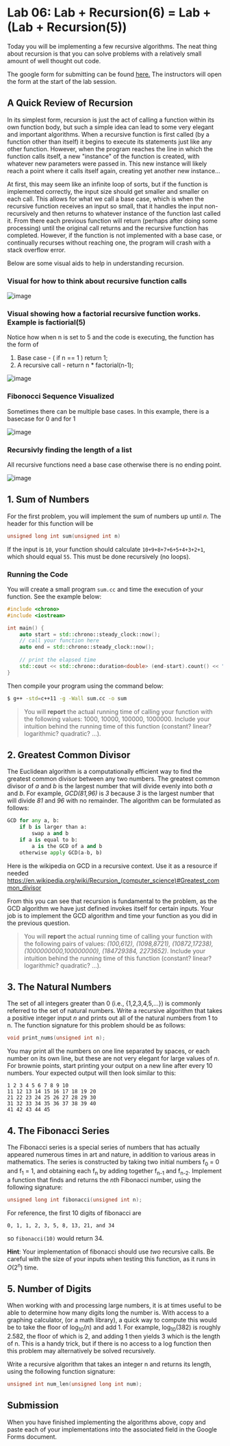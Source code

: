 # Lab 06: Lab + Recursion(6) = Lab + (Lab + Recursion(5))

Today you will be implementing a few recursive algorithms. The neat thing about recursion is that you can solve problems with a relatively small amount of well thought out code. 

The google form for submitting can be found [here.](https://goo.gl/forms/8ouzJARdNmOrgV1K3) The instructors will open the form at the start of the lab session.

## A Quick Review of Recursion

In its simplest form, recursion is just the act of calling a function within its own function body, but such a simple idea can lead to some very elegant and important algorithms. When a recursive function is first called (by a function other than itself) it begins to execute its statements just like any other function. However, when the program reaches the line in which the function calls itself, a new "instance" of the function is created, with whatever new parameters were passed in. This new instance will likely reach a point where it calls itself again, creating yet another new instance...

At first, this may seem like an infinite loop of sorts, but if the function is implemented correctly, the input size should get smaller and smaller on each call. This allows for what we call a base case, which is when the recursive function receives an input so small, that it handles the input non-recursively and then returns to whatever instance of the function last called it. From there each previous function will return (perhaps after doing some processing) until the original call returns and the recursive function has completed. However, if the function is not implemented with a base case, or continually recurses without reaching one, the program will crash with a stack overflow error.

Below are some visual aids to help in understanding recursion.


### Visual for how to think about recursive function calls
![image](https://i.imgur.com/Z5eeHrE.png)


### Visual showing how a factorial recursive function works. Example is factiorial(5)

Notice how when n is set to 5 and the code is executing, the function has the form of 
1. Base case - ( if n == 1 ) return 1;
2. A recursive call - return n * factorial(n-1);

![image](https://i.imgur.com/HAgjJlu.gif)

### Fibonocci Sequence Visualized

Sometimes there can be multiple base cases.
In this example, there is a basecase for 0 and for 1

![image](https://i.imgur.com/rbAZFhN.gif)

### Recursivly finding the length of a list

All recursive functions need a base case otherwise there is no ending point.

![image](https://i.imgur.com/ByMc0mX.gif)


## 1. Sum of Numbers

For the first problem, you will implement the sum of numbers up until _n_. The header for this function will be

```c++
unsigned long int sum(unsigned int n)
```

If the input is `10`, your function should calculate `10+9+8+7+6+5+4+3+2+1`, which should equal `55`.  This must be done recursively (no loops).

### Running the Code

You will create a small program `sum.cc` and time the execution of your function.  See the example below:

```c++
#include <chrono>
#include <iostream>

int main() {
    auto start = std::chrono::steady_clock::now();
    // call your function here
    auto end = std::chrono::steady_clock::now();
    
    // print the elapsed time
    std::cout << std::chrono::duration<double> (end-start).count() << " seconds" << std::endl;
}
```

Then compile your program using the command below:
```bash
$ g++ -std=c++11 -g -Wall sum.cc -o sum
```

>You will **report** the actual running time of calling your function with the following values: 1000, 10000, 100000, 1000000.  Include your intuition behind the running time of this function (constant? linear? logarithmic? quadratic? ...).


## 2. Greatest Common Divisor

The Euclidean algorithm is a computationally efficient way to find the greatest common divisor between any two numbers.
The greatest common divisor of _a_ and _b_ is the largest number that will divide evenly into both _a_ and _b_.
For example, _GCD(81,96)_ is _3_ because _3_ is the largest number that will divide _81_ and _96_ with no remainder.  The algorithm can be formulated as follows:

```python
GCD for any a, b:
    if b is larger than a:
        swap a and b
    if a is equal to b:
        a is the GCD of a and b
    otherwise apply GCD(a-b, b)
```
Here is the wikipedia on GCD in a recursive context. Use it as a resource if needed https://en.wikipedia.org/wiki/Recursion_(computer_science)#Greatest_common_divisor


From this you can see that recursion is fundamental to the problem, as the GCD algorithm we have just defined invokes itself for certain inputs.  Your job is to implement the GCD algorithm and time your function as you did in the previous question.

>You will **report** the actual running time of calling your function with the following pairs of values: _(100,612), (1098,8721), (10872,17238), (1000000000,100000000), (184729384, 2273652)_.  Include your intuition behind the running time of this function (constant? linear? logarithmic? quadratic? ...).


## 3. The Natural Numbers

The set of all integers greater than 0 (i.e., {1,2,3,4,5,...}) is commonly referred to the set of natural numbers. Write a recursive algorithm that takes a positive integer input _n_ and prints out all of the natural numbers from 1 to n. The function signature for this problem should be as follows:

```C++
void print_nums(unsigned int n);
```

You may print all the numbers on one line separated by spaces, or each number on its own line, but these are not very elegant for large values of _n_. For brownie points, start printing your output on a new line after every 10 numbers. Your expected output will then look similar to this:

```
1 2 3 4 5 6 7 8 9 10 
11 12 13 14 15 16 17 18 19 20 
21 22 23 24 25 26 27 28 29 30 
31 32 33 34 35 36 37 38 39 40 
41 42 43 44 45 
```


## 4. The Fibonacci Series

The Fibonacci series is a special series of numbers that has actually appeared numerous times in art and nature, in addition to various areas in mathematics. The series is constructed by taking two initial numbers f<sub>0</sub> = 0 and f<sub>1</sub> = 1, and obtaining each f<sub>n</sub> by adding together f<sub>n-1</sub> and f<sub>n-2</sub>. Implement a function that finds and returns the _nth_ Fibonacci number, using the following signature:

```C++
unsigned long int fibonacci(unsigned int n);
```

For reference, the first 10 digits of fibonacci are

    0, 1, 1, 2, 3, 5, 8, 13, 21, and 34
    
so `fibonacci(10)` would return 34.

**Hint**: Your implementation of fibonacci should use _two_ recursive calls. Be careful with the size of your inputs when testing this function, as it runs in _O_(2<sup>n</sup>) time.
 
## 5. Number of Digits

When working with and processing large numbers, it is at times useful to be able to determine how many digits long the number is. With access to a graphing calculator, (or a math library), a quick way to compute this would be to take the floor of log<sub>10</sub>(n) and add 1. For example, log<sub>10</sub>(382) is roughly 2.582, the floor of which is 2, and adding 1 then yields 3 which is the length of n. This is a handy trick, but if there is no access to a log function then this problem may alternatively be solved recursively.

Write a recursive algorithm that takes an integer n and returns its length, using the following function signature:

```C++
unsigned int num_len(unsigned long int num);
```

## Submission

When you have finished implementing the algorithms above, copy and paste each of your implementations into the associated field in the Google Forms document.
